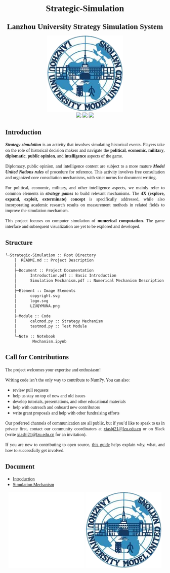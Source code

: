 # <font face='Times New Roman'><p style='text-align:center'>Strategic-Simulation</p></font>
<font face='Times New Roman' size='5'><p style='text-align:center'>**Lanzhou University Strategy Simulation System**</p></font>
<div style='text-align:center'>
    <img src='./Element/LZUQYMUNA.png' width=240>
</div>
<div style='text-align:center'>
    <a href='https://github.com/xiashj2021/Strategic-Simulation/blob/main/LICENSE'><img src='https://img.shields.io/badge/License-Apache-blue'></a>
    <a href='https://www.python.org/downloads/release/python-3913/'><img src='https://img.shields.io/badge/Python-3.9.13-red'></a>
    <a href='https://matplotlib.org/stable/tutorials/pyplot.html#sphx-glr-tutorials-pyplot-py'><img src='https://img.shields.io/badge/Matplotlib-3.7.4-green'></a>
</div>

## <font face='Times New Roman'>Introduction</font>
<font face='Times New Roman'><p style='text-align:justify'>***Strategy simulation*** is an activity that involves simulating historical events. Players take on the role of historical decision makers and navigate the **political**, **economic**, **military**, **diplomatic**, **public opinion**, and **intelligence** aspects of the game.</p></font>  

<font face='Times New Roman'><p style='text-align:justify'>Diplomacy, public opinion, and intelligence content are subject to a more mature ***Model United Nations rules*** of procedure for reference. This activity involves free consultation and organized core consultation mechanisms, with strict norms for document writing.</p></font>  

<font face='Times New Roman'><p style='text-align:justify'>For political, economic, military, and other intelligence aspects, we mainly refer to common elements in ***strategy games*** to build relevant mechanisms. The **4X (explore, expand, exploit, exterminate) concept** is specifically addressed, while also incorporating academic research results on measurement methods in related fields to improve the simulation mechanism.</p></font>  

<font face='Times New Roman'><p style='text-align:justify'>This project focuses on computer simulation of **numerical computation**. The game interface and subsequent visualization are yet to be explored and developed.</p></font>  

## <font face='Times New Roman'>Structure</font>
```
└─Strategic-Simulation :: Root Directory
    │  README.md :: Project Description
    │
    ├─Document :: Project Documentation
    │      Introduction.pdf :: Basic Introduction
    │      Simulation Mechanism.pdf :: Numerical Mechanism Description
    │
    ├─Element :: Image Elements
    │      copyright.svg
    │      logo.svg
    │      LZUQYMUNA.png
    │
    ├─Module :: Code
    │      calcmod.py :: Strategy Mechanism
    │      testmod.py :: Test Module
    │
    └─Note :: Notebook
            Mechanism.ipynb
```
## <font face='Times New Roman'>Call for Contributions</font>
<font face='Times New Roman'><p style='text-align:justify'>The project welcomes your expertise and enthusiasm!</p></font>  

<font face='Times New Roman'><p style='text-align:justify'>Writing code isn’t the only way to contribute to NumPy. You can also:</p></font>  

- <font face='Times New Roman'>review pull requests</font>
- <font face='Times New Roman'>help us stay on top of new and old issues</font>
- <font face='Times New Roman'>develop tutorials, presentations, and other educational materials</font>
- <font face='Times New Roman'>help with outreach and onboard new contributors</font>
- <font face='Times New Roman'>write grant proposals and help with other fundraising efforts</font>

<font face='Times New Roman'><p style='text-align:justify'>Our preferred channels of communication are all public, but if you’d like to speak to us in private first, contact our community coordinators at xiashj21@lzu.edu.cn or on Slack (write xiashj21@lzu.edu.cn for an invitation).</p></font>  

<font face='Times New Roman'><p style='text-align:justify'>If you are new to contributing to open source, [<u>this guide</u>](https://opensource.guide/how-to-contribute/) helps explain why, what, and how to successfully get involved.</p></font>  

## <font face='Times New Roman'>Document</font>
- <font face='Times New Roman'>[Introduction](./Document/Introduction.pdf)</font>
- <font face='Times New Roman'>[Simulation Mechanism](./Document/Simulation%20Mechanism.pdf)</font>

 

<div style='text-align:center'>
    <img src='./Element/copyright.svg' width=240>
    <img src='./Element/LZUQYMUNA.png' width=240>
</div>
